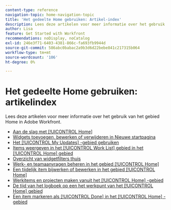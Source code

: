 ```yaml
---
content-type: reference
navigation-topic: home-navigation-topic
title: 'Het gedeelte Home gebruiken: Artikel-index'
description: Lees deze artikelen voor meer informatie over het gebruik van het gebied Home in Adobe Workfront.
author: Lisa
feature: Get Started with Workfront
recommendations: noDisplay, noCatalog
exl-id: 246e3f71-6403-4381-866c-fa693fb9944d
source-git-commit: 586abc0babac2a9b3d6d22bebe841c217315b064
workflow-type: tm+mt
source-wordcount: '106'
ht-degree: 0%

---
```


# Het gedeelte Home gebruiken: artikelindex

<!--Audited: 12/2024-->

Lees deze artikelen voor meer informatie over het gebruik van het gebied Home in Adobe Workfront.

* [Aan de slag met [!UICONTROL Home]](../../../workfront-basics/using-home/using-the-home-area/get-started-with-home.md)
* [Widgets toevoegen, bewerken of verwijderen in Nieuwe startpagina](/help/quicksilver/workfront-basics/using-home/using-the-home-area/add-edit-remove-widgets-in-new-home.md)
* [Het [!UICONTROL My Updates] -gebied gebruiken](../../../workfront-basics/using-home/using-the-home-area/my-updates-area.md)
* [Items weergeven in het [!UICONTROL Work List] gebied in het [!UICONTROL Home] gebied](../../../workfront-basics/using-home/using-the-home-area/display-items-in-home-work-list.md)
* [Overzicht van widgetfilters thuis](/help/quicksilver/workfront-basics/using-home/using-the-home-area/widget-filter-overview-home.md)
* [Werk- en teamaanvragen beheren in het gebied [!UICONTROL Home]](../../../workfront-basics/using-home/using-the-home-area/manage-work-and-team-requests-home.md)
* [Een tijdelijk item bijwerken of bewerken in het gebied [!UICONTROL Home]](../../../workfront-basics/using-home/using-the-home-area/update-and-edit-work-item-home.md)
* [Werkitems en projecten maken vanuit het [!UICONTROL Home] -gebied](../../../workfront-basics/using-home/using-the-home-area/create-work-items-in-home.md)
* [De tijd van het logboek op een het werkpunt van het [!UICONTROL Home] gebied](../../../workfront-basics/using-home/using-the-home-area/log-time-on-work-item-in-home.md)
* [Een item markeren als [!UICONTROL Done] in het [!UICONTROL Home] -gebied](../../../workfront-basics/using-home/using-the-home-area/mark-item-done-in-home.md)